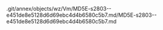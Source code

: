 .git/annex/objects/wz/Vm/MD5E-s2803--e451de8e5128d6d69ebc4d4b6580c5b7.md/MD5E-s2803--e451de8e5128d6d69ebc4d4b6580c5b7.md